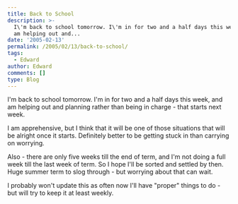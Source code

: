 ```yaml
---
title: Back to School
description: >-
  I\'m back to school tomorrow. I\'m in for two and a half days this week, and
  am helping out and...
date: '2005-02-13'
permalink: /2005/02/13/back-to-school/
tags:
  - Edward
author: Edward
comments: []
type: Blog
---
```


I\'m back to school tomorrow. I\'m in for two and a half days this week,
and am helping out and planning rather than being in charge - that
starts next week.

I am apprehensive, but I think that it will be one of those situations
that will be alright once it starts. Definitely better to be getting
stuck in than carrying on worrying.

Also - there are only five weeks till the end of term, and I\'m not
doing a full week till the last week of term. So I hope I\'ll be sorted
and settled by then. Huge summer term to slog through - but worrying
about that can wait.

I probably won\'t update this as often now I\'ll have \"proper\" things
to do - but will try to keep it at least weekly.

